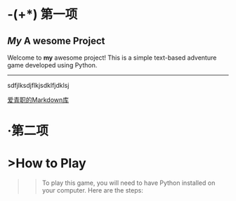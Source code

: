 # -(+*) 第一项
## *My* **A** wesome Project
Welcome to **my** awesome project! This is a simple text-based adventure game developed using Python.
***
sdfjlksdjflkjsdklfjdklsj

[爱青职的Markdown库](www.baidu.com)

# ·第二项
# >How to Play
>>To play this game, you will need to have Python installed on your computer. Here are the steps:

